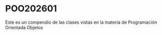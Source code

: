 # POO202601
Este es un compendio de las clases vistas en la materia de Programación Orientada Objetos 
